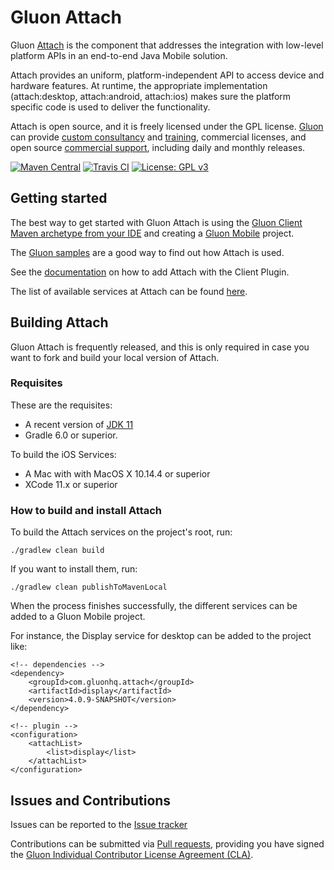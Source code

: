 # Gluon Attach #

Gluon [Attach](http://gluonhq.com/products/mobile/attach/) is the component that addresses the integration with low-level platform APIs in an end-to-end Java Mobile solution.

Attach provides an uniform, platform-independent API to access device and hardware features. 
At runtime, the appropriate implementation (attach:desktop, attach:android, attach:ios) makes sure the platform specific code is 
used to deliver the functionality.

Attach is open source, and it is freely licensed under the GPL license.
[Gluon](http://gluonhq.com) can provide [custom consultancy](http://gluonhq.com/services/consulting/) and [training](http://gluonhq.com/services/training/), commercial licenses, and open source [commercial support](http://gluonhq.com/services/commercial-support/), including daily and monthly releases.

[![Maven Central](https://img.shields.io/maven-central/v/com.gluonhq.attach/util)](https://search.maven.org/search?q=g:com.gluonhq.attach%20AND%20a:util)
[![Travis CI](https://api.travis-ci.com/gluonhq/attach.svg?branch=master)](https://travis-ci.com/gluonhq/attach)
[![License: GPL v3](https://img.shields.io/badge/License-GPLv3-blue.svg)](https://www.gnu.org/licenses/gpl-3.0)


## Getting started ##

The best way to get started with Gluon Attach is using the [Gluon Client Maven archetype from your IDE](https://github.com/gluonhq/client-maven-archetypes)
and creating a [Gluon Mobile](http://gluonhq.com/products/mobile) project.

The [Gluon samples](https://github.com/gluonhq/gluon-samples) are a good way to find out how Attach is used.

See the [documentation](https://docs.gluonhq.com/client/#_attach_configuration) on how to add Attach with the Client Plugin.

The list of available services at Attach can be found [here](http://gluonhq.com/products/mobile/attach/).

## Building Attach ##

Gluon Attach is frequently released, and this is only required in case you want to fork and build your local version of Attach.

### Requisites ###

These are the requisites:

* A recent version of [JDK 11](http://jdk.java.net/11/)
* Gradle 6.0 or superior. 

To build the iOS Services:
 
* A Mac with with MacOS X 10.14.4 or superior
* XCode 11.x or superior

### How to build and install Attach ###

To build the Attach services on the project's root, run:

`./gradlew clean build`

If you want to install them, run:

`./gradlew clean publishToMavenLocal`

When the process finishes successfully, the different services can be added to a Gluon Mobile project.

For instance, the Display service for desktop can be added to the project like:

```
<!-- dependencies -->
<dependency>
    <groupId>com.gluonhq.attach</groupId>
    <artifactId>display</artifactId>
    <version>4.0.9-SNAPSHOT</version>
</dependency>

<!-- plugin -->
<configuration>
    <attachList>
        <list>display</list>
    </attachList>
</configuration>
```

## Issues and Contributions ##

Issues can be reported to the [Issue tracker](https://github.com/gluonhq/attach/issues)

Contributions can be submitted via [Pull requests](https://github.com/gluonhq/attach/pulls), 
 providing you have signed the [Gluon Individual Contributor License Agreement (CLA)](https://docs.google.com/forms/d/16aoFTmzs8lZTfiyrEm8YgMqMYaGQl0J8wA0VJE2LCCY).
